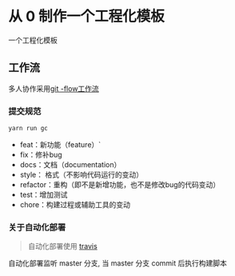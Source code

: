 # 从 0 制作一个工程化模板

一个工程化模板

## 工作流

多人协作采用[git -flow工作流](https://www.git-tower.com/learn/git/ebook/cn/command-line/advanced-topics/git-flow)

### 提交规范

```javascript
yarn run gc
```

- feat：新功能（feature）`
- fix：修补bug
- docs：文档（documentation）
- style： 格式（不影响代码运行的变动）
- refactor：重构（即不是新增功能，也不是修改bug的代码变动）
- test：增加测试
- chore：构建过程或辅助工具的变动

### 关于自动化部署

>自动化部署使用 [travis](https://travis-ci.com/)

自动化部署监听 master 分支, 当 master 分支 commit 后执行构建脚本